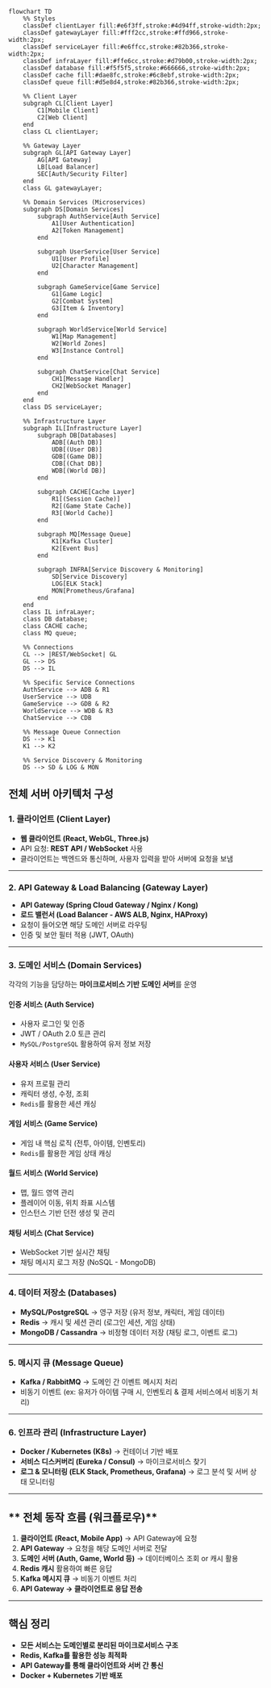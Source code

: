 ```mermaid
flowchart TD
    %% Styles
    classDef clientLayer fill:#e6f3ff,stroke:#4d94ff,stroke-width:2px;
    classDef gatewayLayer fill:#fff2cc,stroke:#ffd966,stroke-width:2px;
    classDef serviceLayer fill:#e6ffcc,stroke:#82b366,stroke-width:2px;
    classDef infraLayer fill:#ffe6cc,stroke:#d79b00,stroke-width:2px;
    classDef database fill:#f5f5f5,stroke:#666666,stroke-width:2px;
    classDef cache fill:#dae8fc,stroke:#6c8ebf,stroke-width:2px;
    classDef queue fill:#d5e8d4,stroke:#82b366,stroke-width:2px;

    %% Client Layer
    subgraph CL[Client Layer]
        C1[Mobile Client]
        C2[Web Client]
    end
    class CL clientLayer;

    %% Gateway Layer
    subgraph GL[API Gateway Layer]
        AG[API Gateway]
        LB[Load Balancer]
        SEC[Auth/Security Filter]
    end
    class GL gatewayLayer;

    %% Domain Services (Microservices)
    subgraph DS[Domain Services]
        subgraph AuthService[Auth Service]
            A1[User Authentication]
            A2[Token Management]
        end

        subgraph UserService[User Service]
            U1[User Profile]
            U2[Character Management]
        end

        subgraph GameService[Game Service]
            G1[Game Logic]
            G2[Combat System]
            G3[Item & Inventory]
        end

        subgraph WorldService[World Service]
            W1[Map Management]
            W2[World Zones]
            W3[Instance Control]
        end

        subgraph ChatService[Chat Service]
            CH1[Message Handler]
            CH2[WebSocket Manager]
        end
    end
    class DS serviceLayer;

    %% Infrastructure Layer
    subgraph IL[Infrastructure Layer]
        subgraph DB[Databases]
            ADB[(Auth DB)]
            UDB[(User DB)]
            GDB[(Game DB)]
            CDB[(Chat DB)]
            WDB[(World DB)]
        end

        subgraph CACHE[Cache Layer]
            R1[(Session Cache)]
            R2[(Game State Cache)]
            R3[(World Cache)]
        end

        subgraph MQ[Message Queue]
            K1[Kafka Cluster]
            K2[Event Bus]
        end

        subgraph INFRA[Service Discovery & Monitoring]
            SD[Service Discovery]
            LOG[ELK Stack]
            MON[Prometheus/Grafana]
        end
    end
    class IL infraLayer;
    class DB database;
    class CACHE cache;
    class MQ queue;

    %% Connections
    CL --> |REST/WebSocket| GL
    GL --> DS
    DS --> IL

    %% Specific Service Connections
    AuthService --> ADB & R1
    UserService --> UDB
    GameService --> GDB & R2
    WorldService --> WDB & R3
    ChatService --> CDB

    %% Message Queue Connection
    DS --> K1
    K1 --> K2

    %% Service Discovery & Monitoring
    DS --> SD & LOG & MON

```
## **전체 서버 아키텍처 구성**

### **1. 클라이언트 (Client Layer)**

- **웹 클라이언트 (React, WebGL, Three.js)**
- API 요청: **REST API / WebSocket** 사용
- 클라이언트는 백엔드와 통신하며, 사용자 입력을 받아 서버에 요청을 보냄

------

### **2. API Gateway & Load Balancing (Gateway Layer)**

- **API Gateway (Spring Cloud Gateway / Nginx / Kong)**
- **로드 밸런서 (Load Balancer - AWS ALB, Nginx, HAProxy)**
- 요청이 들어오면 해당 도메인 서버로 라우팅
- 인증 및 보안 필터 적용 (JWT, OAuth)

------

### **3. 도메인 서비스 (Domain Services)**

각각의 기능을 담당하는 **마이크로서비스 기반 도메인 서버**를 운영

#### **인증 서비스 (Auth Service)**

- 사용자 로그인 및 인증
- JWT / OAuth 2.0 토큰 관리
- `MySQL/PostgreSQL` 활용하여 유저 정보 저장

#### **사용자 서비스 (User Service)**

- 유저 프로필 관리
- 캐릭터 생성, 수정, 조회
- `Redis`를 활용한 세션 캐싱

#### **게임 서비스 (Game Service)**

- 게임 내 핵심 로직 (전투, 아이템, 인벤토리)
- `Redis`를 활용한 게임 상태 캐싱

#### **월드 서비스 (World Service)**

- 맵, 월드 영역 관리
- 플레이어 이동, 위치 좌표 시스템
- 인스턴스 기반 던전 생성 및 관리

#### **채팅 서비스 (Chat Service)**

- WebSocket 기반 실시간 채팅
- 채팅 메시지 로그 저장 (NoSQL - MongoDB)

------

### **4. 데이터 저장소 (Databases)**

- **MySQL/PostgreSQL** → 영구 저장 (유저 정보, 캐릭터, 게임 데이터)
- **Redis** → 캐시 및 세션 관리 (로그인 세션, 게임 상태)
- **MongoDB / Cassandra** → 비정형 데이터 저장 (채팅 로그, 이벤트 로그)

------

### **5. 메시지 큐 (Message Queue)**

- **Kafka / RabbitMQ** → 도메인 간 이벤트 메시지 처리
- 비동기 이벤트 (ex: 유저가 아이템 구매 시, 인벤토리 & 결제 서비스에서 비동기 처리)

------

### **6. 인프라 관리 (Infrastructure Layer)**

- **Docker / Kubernetes (K8s)** → 컨테이너 기반 배포
- **서비스 디스커버리 (Eureka / Consul)** → 마이크로서비스 찾기
- **로그 & 모니터링 (ELK Stack, Prometheus, Grafana)** → 로그 분석 및 서버 상태 모니터링

------

## ** 전체 동작 흐름 (워크플로우)**

1. **클라이언트 (React, Mobile App)** → API Gateway에 요청
2. **API Gateway** → 요청을 해당 도메인 서버로 전달
3. **도메인 서버 (Auth, Game, World 등)** → 데이터베이스 조회 or 캐시 활용
4. **Redis 캐시** 활용하여 빠른 응답
5. **Kafka 메시지 큐** → 비동기 이벤트 처리
6. **API Gateway → 클라이언트로 응답 전송**

------

## **핵심 정리**

- **모든 서비스는 도메인별로 분리된 마이크로서비스 구조**
- **Redis, Kafka를 활용한 성능 최적화**
- **API Gateway를 통해 클라이언트와 서버 간 통신**
- **Docker + Kubernetes 기반 배포**
